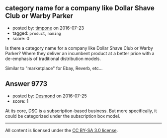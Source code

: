 ## category name for a company like Dollar Shave Club or Warby Parker

- posted by: [timpone](https://stackexchange.com/users/51170/timpone) on 2016-07-23
- tagged: `product`, `naming`
- score: 0

Is there a category name for a company like Dollar Shave Club or Warby Parker? Where they deliver an incumbent product at a better price with a de-emphasis of traditional distribution models. 

Similar to "marketplace" for Ebay, Reverb, etc…


## Answer 9773

- posted by: [Desmond](https://stackexchange.com/users/1761262/desmond) on 2016-07-25
- score: 1

At its core, DSC is a subscription-based business. But more specifically, it could be categorized under the subscription box model.



---

All content is licensed under the [CC BY-SA 3.0 license](https://creativecommons.org/licenses/by-sa/3.0/).
